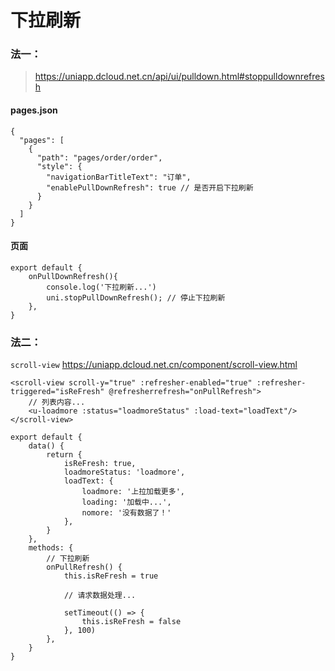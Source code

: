 # 下拉刷新

### 法一：

> https://uniapp.dcloud.net.cn/api/ui/pulldown.html#stoppulldownrefresh

#### pages.json

```
{
  "pages": [
    {
      "path": "pages/order/order",
      "style": {
        "navigationBarTitleText": "订单",
        "enablePullDownRefresh": true // 是否开启下拉刷新
      }
    }
  ]
}
```

#### 页面

```
export default {
    onPullDownRefresh(){
        console.log('下拉刷新...')
        uni.stopPullDownRefresh(); // 停止下拉刷新
    },
}
```

### 法二：

`scroll-view` https://uniapp.dcloud.net.cn/component/scroll-view.html

```
<scroll-view scroll-y="true" :refresher-enabled="true" :refresher-triggered="isReFresh" @refresherrefresh="onPullRefresh">
    // 列表内容...
    <u-loadmore :status="loadmoreStatus" :load-text="loadText"/>
</scroll-view>
```

```
export default {
    data() {
        return {
            isReFresh: true,
            loadmoreStatus: 'loadmore',
            loadText: {
                loadmore: '上拉加载更多',
                loading: '加载中...',
                nomore: '没有数据了！'
            },
        }
    },
    methods: {
        // 下拉刷新
        onPullRefresh() {
            this.isReFresh = true
            
            // 请求数据处理...
            
            setTimeout(() => {
                this.isReFresh = false
            }, 100)
        },
    }
}
```
